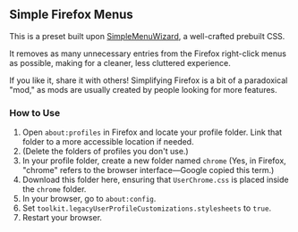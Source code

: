 ## Simple Firefox Menus

This is a preset built upon [SimpleMenuWizard](https://github.com/stonecrusher/simpleMenuWizard), a well-crafted prebuilt CSS.

It removes as many unnecessary entries from the Firefox right-click menus as possible, making for a cleaner, less cluttered experience.

If you like it, share it with others! Simplifying Firefox is a bit of a paradoxical "mod," as mods are usually created by people looking for more features.

### How to Use

1. Open `about:profiles` in Firefox and locate your profile folder. Link that folder to a more accessible location if needed.
2. (Delete the folders of profiles you don't use.)
3. In your profile folder, create a new folder named `chrome` (Yes, in Firefox, "chrome" refers to the browser interface—Google copied this term.)
4. Download this folder here, ensuring that `UserChrome.css` is placed inside the `chrome` folder.
5. In your browser, go to `about:config`.
6. Set `toolkit.legacyUserProfileCustomizations.stylesheets` to `true`.
7. Restart your browser.